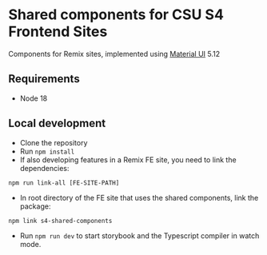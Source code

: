# Shared components for CSU S4 Frontend Sites

Components for Remix sites, implemented using [Material UI](https://mui.com/) 5.12

## Requirements

- Node 18

## Local development

- Clone the repository
- Run `npm install`
- If also developing features in a Remix FE site, you need to link the dependencies:

```
npm run link-all [FE-SITE-PATH]
```

- In root directory of the FE site that uses the shared components, link the package:

```
npm link s4-shared-components
```

- Run `npm run dev` to start storybook and the Typescript compiler in watch mode.
